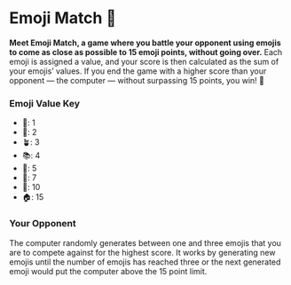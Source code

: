 # Emoji Match 🎉

**Meet Emoji Match, a game where you battle your opponent using emojis to come as close as possible to 15 emoji points, without going over.** Each emoji is assigned a value, and your score is then calculated as the sum of your emojis’ values. If you end the game with a higher score than your opponent — the computer — without surpassing 15 points, you win! 🥳

### Emoji Value Key
- 📎: 1
- 🌮: 2
- 🪴: 3
- 📚: 4
- 💸: 5
- 🚙: 7
- 💍: 10
- 🏠: 15

### Your Opponent
The computer randomly generates between one and three emojis that you are to compete against for the highest score. It works by generating new emojis until the number of emojis has reached three or the next generated emoji would put the computer above the 15 point limit.
